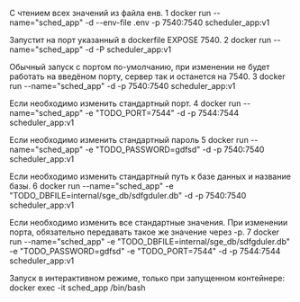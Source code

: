 С чтением всех значений из файла енв.
1 docker run --name="sched_app" -d --env-file .env -p 7540:7540 scheduler_app:v1

Запустит на порт указанный в dockerfile EXPOSE 7540. 
2 docker run --name="sched_app" -d -P scheduler_app:v1

Обычный запуск с портом по-умолчанию, при изменении не будет работать на введёном порту, сервер так и останется на 7540.
3 docker run --name="sched_app" -d -p 7540:7540 scheduler_app:v1

Если необходимо изменить стандартный порт.
4 docker run --name="sched_app" -e "TODO_PORT=7544" -d -p 7544:7544 scheduler_app:v1

Если необходимо изменить стандартный пароль
5 docker run --name="sched_app" -e "TODO_PASSWORD=gdfsd" -d -p 7540:7540 scheduler_app:v1

Если необходимо изменить стандартный путь к базе данных и название базы.
6 docker run --name="sched_app" -e "TODO_DBFILE=internal/sge_db/sdfgduler.db" -d -p 7540:7540 scheduler_app:v1

Если необходимо изменить все стандартные значения. При изменении порта, обязательно передавать такое же значение через -p.
7 docker run --name="sched_app" -e "TODO_DBFILE=internal/sge_db/sdfgduler.db" -e "TODO_PASSWORD=gdfsd" -e "TODO_PORT=7544" -d -p 7544:7544 scheduler_app:v1

Запуск в интерактивном режиме, только при запущенном контейнере:
docker exec -it sched_app /bin/bash
